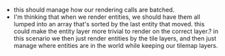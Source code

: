 * this should manage how our rendering calls are batched.
* I'm thinking that when we render entities, we should have them all lumped into an array that's sorted by the last entity that moved. this could make the entity layer more trivial to render on the correct layer.? in this scenario we then just render
entities by the tile layers, and then just manage where entities are in the world while keeping our tilemap layers.
